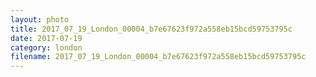 ```yaml
---
layout: photo
title: 2017_07_19_London_00004_b7e67623f972a558eb15bcd59753795c
date: 2017-07-19
category: london
filename: 2017_07_19_London_00004_b7e67623f972a558eb15bcd59753795c
---
```

